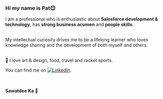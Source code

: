 ### Hi my name is Pat😊

I am a professional who is enthusiastic about <b>Salesforce development & technology</b>, has <b>strong business acumen</b> and <b>people skills</b></b>.
</br></br>

My intellectual curiosity drives me to be a lifelong learner who loves knowledge sharing and the development of both myself and others.

</br>
🥰 I love art & design, food, travel and racket sports.


You can find me on [![LinkedIn][2.2]][2].

<!-- Icons -->
[2.2]: https://raw.githubusercontent.com/MartinHeinz/MartinHeinz/master/linkedin-3-16.png (LinkedIn icon without padding)
<!-- Links to your social media accounts -->
[2]: https://www.linkedin.com/in/duangruethai-pat-pornthanes-55855991/

</br>
</br>
<b>Sawatdee Ka</b> 🙏
